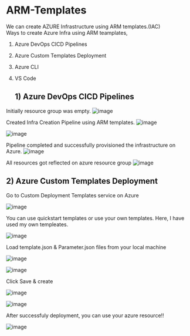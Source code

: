 # ARM-Templates

We can create AZURE Infrastructure using ARM templates.(IAC) <br>
Ways to create Azure Infra using ARM teamplates,
1) Azure DevOps CICD Pipelines
2) Azure Custom Templates Deployment
3) Azure CLI 
4) VS Code 

    ## 1) Azure DevOps CICD Pipelines
   
Initially resource group was empty. 
![image](https://github.com/samirwadkar31/ARM-Templates/assets/74359548/03996c10-bbee-45d4-859f-897b4a36ba6a)

Created Infra Creation Pipeline using ARM templates.
![image](https://github.com/samirwadkar31/ARM-Templates/assets/74359548/17df3cc0-d190-4f2f-a406-b3c1a3a488e7)

![image](https://github.com/samirwadkar31/AzureInfraCreation_ARM_Templates/assets/74359548/0e1604ea-19ba-4851-aced-f70fb198139f)


Pipeline completed and successfully provisioned the infrastructure on Azure.
![image](https://github.com/samirwadkar31/ARM-Templates/assets/74359548/8a6b80e6-6082-4f84-a534-2752ac1b2e48)

All resources got reflected on azure resource group
![image](https://github.com/samirwadkar31/ARM-Templates/assets/74359548/809a9cd8-258c-4593-a341-89c6f61a2f2e)


   ## 2) Azure Custom Templates Deployment

Go to Custom Deployment Templates service on Azure

 ![image](https://github.com/samirwadkar31/AzureInfraCreation_ARM_Templates/assets/74359548/7879dc1a-134b-45a0-b13e-53f3434a97e2)

You can use quickstart templates or use your own templates. Here, I have used my own templeates.

 ![image](https://github.com/samirwadkar31/AzureInfraCreation_ARM_Templates/assets/74359548/807f9231-ed9d-4307-bb5b-38f7ae0036da)

Load template.json & Parameter.json files from your local machine 

![image](https://github.com/samirwadkar31/AzureInfraCreation_ARM_Templates/assets/74359548/000bfe7d-1b84-4124-b92f-18642b2081e3)

![image](https://github.com/samirwadkar31/AzureInfraCreation_ARM_Templates/assets/74359548/eb03e491-511e-4abd-b6bb-ecf0af989bdf)

Click Save & create

![image](https://github.com/samirwadkar31/AzureInfraCreation_ARM_Templates/assets/74359548/41d85a0e-83bd-4268-85c1-244c790e18d1)

![image](https://github.com/samirwadkar31/AzureInfraCreation_ARM_Templates/assets/74359548/3baedbfb-b689-4cbf-80ea-e0c6d94b7e2c)

After successfuly deployment, you can use your azure resource!!

![image](https://github.com/samirwadkar31/AzureInfraCreation_ARM_Templates/assets/74359548/bef31ce1-1d1c-43f9-839f-3a1980ab1a4f)



